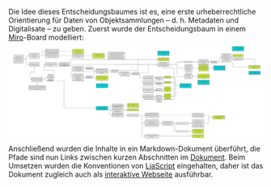 Die Idee dieses Entscheidungsbaumes ist es, eine erste urheberrechtliche Orientierung für Daten von Objektsammlungen – d. h. Metadaten und Digitalisate – zu geben. 
Zuerst wurde der Entscheidungsbaum in einem [Miro](https://miro.com/)-Board modelliert: 
![Grafische Darstellung des Entscheidungsbaums](https://github.com/MichaelMarkert/SODa/blob/main/docs/urhg_baum.jpg)
Anschließend wurden die Inhalte in ein Markdown-Dokument überführt, die Pfade sind nun Links zwischen kurzen Abschnitten im [Dokument](https://github.com/MichaelMarkert/SODa/blob/main/docs/urhg_baum.md). Beim Umsetzen wurden die Konventionen von [LiaScript](https://liascript.github.io/) eingehalten, daher ist das Dokument zugleich auch als [interaktive Webseite](https://liascript.github.io/course/?https%3A%2F%2Fraw.githubusercontent.com%2FMichaelMarkert%2FSODa%2Fmain%2Fdocs%2Furhg_baum.md) ausführbar.
